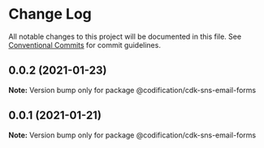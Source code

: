 # Change Log

All notable changes to this project will be documented in this file.
See [Conventional Commits](https://conventionalcommits.org) for commit guidelines.

## 0.0.2 (2021-01-23)

**Note:** Version bump only for package @codification/cdk-sns-email-forms





## 0.0.1 (2021-01-21)

**Note:** Version bump only for package @codification/cdk-sns-email-forms
